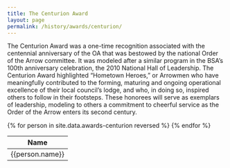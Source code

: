 ```yaml
---
title: The Centurion Award
layout: page
permalink: /history/awards/centurion/
---
```

The Centurion Award was a one-time recognition associated with the centennial anniversary of the OA that was bestowed by the national Order of the Arrow committee. It was modeled after a similar program in the BSA’s 100th anniversary celebration, the 2010 National Hall of Leadership. The Centurion Award highlighted “Hometown Heroes,” or Arrowmen who have meaningfully contributed to the forming, maturing and ongoing operational excellence of their local council’s lodge, and who, in doing so, inspired others to follow in their footsteps. These honorees will serve as exemplars of leadership, modeling to others a commitment to cheerful service as the Order of the Arrow enters its second century.

<table class="table table-striped my-3 ">
  <thead>
    <tr>
      <th scope="col">Name</th>
    </tr>
  </thead>
  <tbody>
    {% for person in site.data.awards-centurion reversed %}
      <tr>
        <td>{{person.name}}</td>
      </tr>
    {% endfor %}
  </tbody>
</table>
